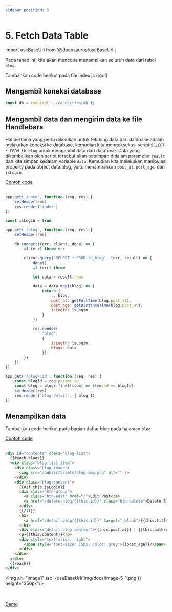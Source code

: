 ```yaml
---
sidebar_position: 5
---
```


# 5. Fetch Data Table

import useBaseUrl from '@docusaurus/useBaseUrl';

Pada tahap ini, kita akan mencoba menampilkan seluruh data dari tabel `blog`.

Tambahkan code berikut pada file index.js (root)

## Mengambil koneksi database

```js
const db = require('../connection/db');
```

## Mengambil data dan mengirim data ke file Handlebars

Hal pertama yang perlu dilakukan untuk fetching data dari database adalah melakukan koneksi ke database, kemudian kita mengeksekusi script `SELECT * FROM tb_blog` untuk mengambil data dari database. Data yang dikembalikan oleh script tersebut akan tersimpan didalam parameter `result` dan kita simpan kedalam variable `data`. Kemudian kita melakukan manipulasi property pada object data blog, yaitu menambahkan `post_at`, `post_age`, dan `isLogin`.

<a class="btn-example-code" href="https://github.com/demo-dumbways/ebook-code-result-chapter-2/blob/day4-2.fetch-data/api/index.js">
Contoh code
</a>

<br />
<br />

```js title=index.js {8-37}
app.get('/home', function (req, res) {
    setHeader(res)
    res.render('index')
})

const isLogin = true

app.get('/blog', function (req, res) {
    setHeader(res)

    db.connect((err, client, done) => {
        if (err) throw err

        client.query('SELECT * FROM tb_blog', (err, result) => {
            done()
            if (err) throw

            let data = result.rows

            data = data.map((blog) => {
                return {
                    ...blog,
                    post_at: getFullTime(blog.post_at),
                    post_age: getDistanceTime(blog.post_at),
                    isLogin: isLogin
                }
            })

            res.render(
                'blog',
                {
                    isLogin: isLogin,
                    blogs: data
                })
        })
    })
})

app.get('/blog/:id', function (req, res) {
    const blogId = req.params.id
    const blog = blogs.find((item) => item.id == blogId);
    setHeader(res)
    res.render('blog-detail', { blog });
})
```

## Menampilkan data

Tambahkan code berikut pada bagian daftar blog pada halaman `blog`

<a class="btn-example-code" href="https://github.com/demo-dumbways/ebook-code-result-chapter-2/blob/day4-2.fetch-data/views/blog.hbs">
Contoh code
</a>

<br />
<br />

```html {2,8,15,18,20,22} title=blog.hbs
<div id="contents" class="blog-list">
  {{#each blogs}}
  <div class="blog-list-item">
    <div class="blog-image">
      <img src="/public/assets/blog-img.png" alt="" />
    </div>
    <div class="blog-content">
      {{#if this.isLogin}}
      <div class="btn-group">
        <a class="btn-edit" href="/">Edit Post</a>
        <a href="/delete-blog/{{this.id}}" class="btn-delete">Delete Blog</a>
      </div>
      {{/if}}
      <h1>
        <a href="/detail-blog/{{this.id}}" target="_blank">{{this.title}}</a>
      </h1>
      <div class="detail-blog-content">{{this.post_at}} | {{this.author}}</div>
      <p>{{this.content}}</p>
      <div style="text-align: right">
        <span style="font-size: 15px; color: grey">{{post_age}}</span>
      </div>
    </div>
  </div>
  {{/each}}
</div>
```

<img alt="image1" src={useBaseUrl('img/docs/image-5-1.png')} height="350px"/>

<br />
<br />

<div>
<a class="btn-demo" href="https://personal-web-chapter-2.herokuapp.com/blog">
Demo
</a>
</div>
